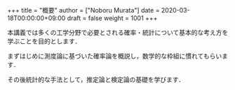 +++
title = "概要"
author = ["Noboru Murata"]
date = 2020-03-18T00:00:00+09:00
draft = false
weight = 1001
+++

本講義では多くの工学分野で必要とされる確率・統計について基本的な考え方を学ぶことを目的とします．

まずはじめに測度論に基づいた確率論を概説し，数学的な枠組に慣れてもらいます．

その後統計的な手法として，推定論と検定論の基礎を学びます．
